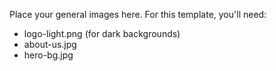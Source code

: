 Place your general images here. For this template, you'll need:
- logo-light.png (for dark backgrounds)
- about-us.jpg
- hero-bg.jpg
